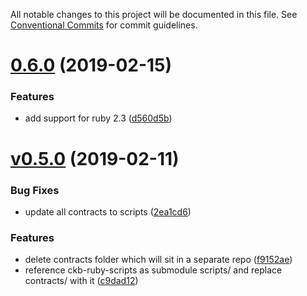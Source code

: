All notable changes to this project will be documented in this file.
See [Conventional Commits](https://conventionalcommits.org) for commit guidelines.

# [0.6.0](https://github.com/nervosnetwork/ckb-demo-ruby-sdk/compare/v0.5.0...rc/v0.6.0) (2019-02-15)

### Features

* add support for ruby 2.3 ([d560d5b](https://github.com/nervosnetwork/ckb-demo-ruby-sdk/commit/d560d5b))


# [v0.5.0](https://github.com/nervosnetwork/ckb-demo-ruby-sdk/compare/v0.4.0...rc/v0.5.0) (2019-02-11)

### Bug Fixes

* update all contracts to scripts ([2ea1cd6](https://github.com/nervosnetwork/ckb-demo-ruby-sdk/commit/2ea1cd6))


### Features

* delete contracts folder which will sit in a separate repo ([f9152ae](https://github.com/nervosnetwork/ckb-demo-ruby-sdk/commit/f9152ae))
* reference ckb-ruby-scripts as submodule scripts/ and replace contracts/ with it ([c9dad12](https://github.com/nervosnetwork/ckb-demo-ruby-sdk/commit/c9dad12))

